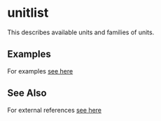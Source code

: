<!-- Created by mkdoc DO NOT EDIT. -->

# unitlist

This describes available units and families of units\.





## Examples
For examples [see here](_unitlist.EXAMPLES.md)


## See Also
For external references [see here](_unitlist.REFERENCES.md)
